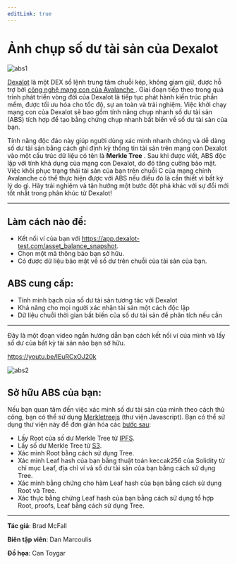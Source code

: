 ```yaml
---
editLink: true
---
```


# Ảnh chụp số dư tài sản của Dexalot

![abs1](/images/abs/abs1.png)

[Dexalot](https://dexalot.com/) là một DEX sổ lệnh trung tâm chuỗi kép, không giam giữ, được hỗ trợ bởi [công nghệ mạng con của Avalanche ](https://www.avax.network/). Giai đoạn tiếp theo trong quá trình phát triển vòng đời của Dexalot là tiếp tục phát hành kiến ​​trúc phần mềm, được tối ưu hóa cho tốc độ, sự an toàn và trải nghiệm. Việc khởi chạy mạng con của Dexalot sẽ bao gồm tính năng chụp nhanh số dư tài sản (ABS) tích hợp để tạo bằng chứng chụp nhanh bất biến về số dư tài sản của bạn.

Tính năng độc đáo này giúp người dùng xác minh nhanh chóng và dễ dàng số dư tài sản bằng cách ghi định kỳ thông tin tài sản trên mạng con Dexalot vào một cấu trúc dữ liệu có tên là **Merkle Tree** . Sau khi được viết, ABS độc lập với tính khả dụng của mạng con Dexalot, do đó tăng cường bảo mật. Việc khôi phục trạng thái tài sản của bạn trên chuỗi C của mạng chính Avalanche có thể thực hiện được với ABS nếu điều đó là cần thiết vì bất kỳ lý do gì. Hãy trải nghiệm và tận hưởng một bước đột phá khác với sự đổi mới tốt nhất trong phân khúc từ Dexalot!

---
## Làm cách nào để:

- Kết nối ví của bạn với <https://app.dexalot-test.com/asset_balance_snapshot>.
- Chọn một mã thông báo bạn sở hữu.
- Có được dữ liệu bảo mật về số dư trên chuỗi của tài sản của bạn.

## ABS cung cấp:

- Tính minh bạch của số dư tài sản tương tác với Dexalot
- Khả năng cho mọi người xác nhận tài sản một cách độc lập
- Dữ liệu chuỗi thời gian bất biến của số dư tài sản để phân tích nếu cần

---

Đây là một đoạn video ngắn hướng dẫn bạn cách kết nối ví của mình và lấy số dư của bất kỳ tài sản nào bạn sở hữu.

<https://youtu.be/IEuRCxOJ20k>

![abs2](/images/abs/abs2.png)

## Sở hữu ABS của bạn:

Nếu bạn quan tâm đến việc xác minh số dư tài sản của mình theo cách thủ công, bạn có thể sử dụng [Merkletreejs](https://www.npmjs.com/package/merkletreejs) (thư viện Javascript). Bạn có thể sử dụng thư viện này để đơn giản hóa các [bước sau](https://app.dexalot-test.com/balance_proof):

- Lấy Root của số dư Merkle Tree từ [IPFS](https://ipfs.io/ipfs/bafkreibus7wgzcnukfkc5klog4urln4w5qgxxdfo2nx6okwucggaph5qci).
- Lấy số dư Merkle Tree từ [S3](https://dexalot-balance-merkle-test.s3.amazonaws.com/AVAX-1672244063.json).
- Xác minh Root bằng cách sử dụng Tree.
- Xác minh Leaf hash của bạn bằng thuật toán keccak256 của Solidity từ chỉ mục Leaf, địa chỉ ví và số dư tài sản của bạn bằng cách sử dụng Tree.
- Xác minh bằng chứng cho hàm Leaf hash của bạn bằng cách sử dụng Root và Tree.
- Xác thực bằng chứng Leaf hash của bạn bằng cách sử dụng tổ hợp Root, proofs, Leaf bằng cách sử dụng Tree.

---
**Tác giả**: Brad McFall

**Biên tập viên**: Dan Marcoulis

**Đồ họa**: Can Toygar
